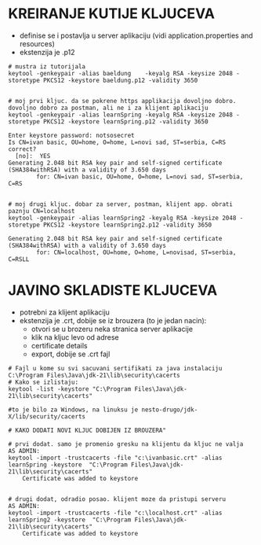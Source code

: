 # KREIRANJE KUTIJE KLJUCEVA
  * definise se i postavlja u server aplikaciju (vidi application.properties and resources)
  * ekstenzija je .p12

```
# mustra iz tutorijala
keytool -genkeypair -alias baeldung    -keyalg RSA -keysize 2048 -storetype PKCS12 -keystore baeldung.p12 -validity 3650


# moj prvi kljuc. da se pokrene https applikacija dovoljno dobro. dovoljno dobro za postman, ali ne i za klijent aplikaciju
keytool -genkeypair -alias learnSpring -keyalg RSA -keysize 2048 -storetype PKCS12 -keystore learnSpring.p12 -validity 3650

Enter keystore password: notsosecret
Is CN=ivan basic, OU=home, O=home, L=novi sad, ST=serbia, C=RS correct?
  [no]:  YES
Generating 2.048 bit RSA key pair and self-signed certificate (SHA384withRSA) with a validity of 3.650 days
        for: CN=ivan basic, OU=home, O=home, L=novi sad, ST=serbia, C=RS  


# moj drugi kljuc. dobar za server, postman, klijent app. obrati paznju CN=localhost
keytool -genkeypair -alias learnSpring2 -keyalg RSA -keysize 2048 -storetype PKCS12 -keystore learnSpring2.p12 -validity 3650

Generating 2.048 bit RSA key pair and self-signed certificate (SHA384withRSA) with a validity of 3.650 days
        for: CN=localhost, OU=home, O=home, L=novisad, ST=serbia, C=RSLL
```



# JAVINO SKLADISTE KLJUCEVA
   * potrebni za klijent aplikaciju     
   * ekstenzija je .crt, dobije se iz brouzera (to je jedan nacin): 
     * otvori se u brozeru neka stranica server aplikacije 
     * klik na kljuc levo od adrese
     * certificate details 
     * export, dobije se .crt fajl

```
# Fajl u kome su svi sacuvani sertifikati za java instalaciju
C:\Program Files\Java\jdk-21\lib\security\cacerts
# Kako se izlistaju:
keytool -list -keystore "C:\Program Files\Java\jdk-21\lib\security\cacerts"

#to je bilo za Windows, na linuksu je nesto-drugo/jdk-X/lib/security/cacerts

# KAKO DODATI NOVI KLJUC DOBIJEN IZ BROUZERA"

# prvi dodat. samo je promenio gresku na klijentu da kljuc ne valja
AS ADMIN:
keytool -import -trustcacerts -file "c:\ivanbasic.crt" -alias learnSpring -keystore  "C:\Program Files\Java\jdk-21\lib\security\cacerts"
    Certificate was added to keystore
    
  
# drugi dodat, odradio posao. klijent moze da pristupi serveru
AS ADMIN:
keytool -import -trustcacerts -file "c:\localhost.crt" -alias learnSpring2 -keystore  "C:\Program Files\Java\jdk-21\lib\security\cacerts"
    Certificate was added to keystore
```
